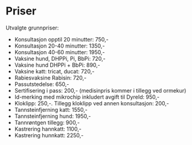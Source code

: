# Priser

Utvalgte grunnpriser:

  - Konsultasjon opptil 20 minutter: 750,- 
  - Konsultasjon 20-40 minutter: 1350,-
  - Konsultasjon 40-60 minutter: 1950,-
  - Vaksine hund, DHPPi, Pi, BbPi: 720,-
  - Vaksine hund DHPPi + BbPi: 890,-
  - Vaksine katt: tricat, ducat: 720,-
  - Rabiesvaksine Rabisin: 720,-
  - Passutstedelse: 650,-
  - Sertifisering i pass: 200,- (medisinpris kommer i tillegg ved ormekur)
  - Id-merking med mikrochip inkludert avgift til DyreId: 950,-
  - Kloklipp: 250,-. Tillegg kloklipp ved annen konsultasjon: 200,-
  - Tannsteinfjerning katt: 1550,-
  - Tannsteinfjerning hund: 1950,-
  - Tannrøntgen tillegg: 900,-
  - Kastrering hannkatt: 1100,-
  - Kastrering hunnkatt: 2250,-


